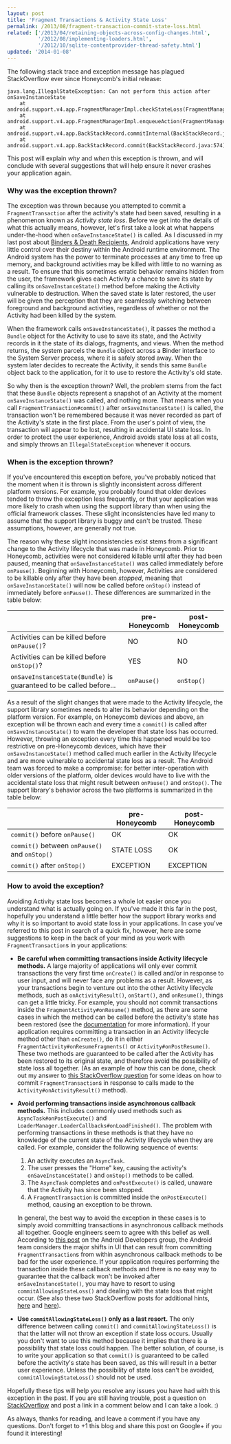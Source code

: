 ```yaml
---
layout: post
title: 'Fragment Transactions & Activity State Loss'
permalink: /2013/08/fragment-transaction-commit-state-loss.html
related: ['/2013/04/retaining-objects-across-config-changes.html',
          '/2012/08/implementing-loaders.html',
          '/2012/10/sqlite-contentprovider-thread-safety.html']
updated: '2014-01-08'
---
```

The following stack trace and exception message has plagued StackOverflow
ever since Honeycomb's initial release:

```
java.lang.IllegalStateException: Can not perform this action after onSaveInstanceState
    at android.support.v4.app.FragmentManagerImpl.checkStateLoss(FragmentManager.java:1341)
    at android.support.v4.app.FragmentManagerImpl.enqueueAction(FragmentManager.java:1352)
    at android.support.v4.app.BackStackRecord.commitInternal(BackStackRecord.java:595)
    at android.support.v4.app.BackStackRecord.commit(BackStackRecord.java:574)
```

This post will explain _why_ and _when_ this exception is thrown, and will
conclude with several suggestions that will help ensure it never crashes your
application again.

<!--more-->

### Why was the exception thrown?

The exception was thrown because you attempted to commit a `FragmentTransaction`
after the activity's state had been saved, resulting in a phenomenon known as _Activity
state loss_. Before we get into the details of what this actually means, however, let's
first take a look at what happens under-the-hood when `onSaveInstanceState()` is
called. As I discussed in my last post about
<a href="/2013/08/binders-death-recipients.html">Binders
& Death Recipients</a>, Android applications have very little control over their destiny
within the Android runtime environment. The Android system has the power to terminate processes
at any time to free up memory, and background activities may be killed with little to no warning
as a result. To ensure that this sometimes erratic behavior remains hidden from the user, the
framework gives each Activity a chance to save its state by calling its `onSaveInstanceState()`
method before making the Activity vulnerable to destruction. When the saved state is later
restored, the user will be given the perception that they are seamlessly switching between
foreground and background activities, regardless of whether or not the Activity had been
killed by the system.

When the framework calls `onSaveInstanceState()`, it passes the method a
`Bundle` object for the Activity to use to save its state, and the Activity
records in it the state of its dialogs, fragments, and views. When the method returns,
the system parcels the `Bundle` object across a Binder interface to the
System Server process, where it is safely stored away. When the system later decides
to recreate the Activity, it sends this same `Bundle` object back to the
application, for it to use to restore the Activity's old state.

So why then is the exception thrown? Well, the problem stems from the fact that
these `Bundle` objects represent a snapshot of an Activity at the moment
`onSaveInstanceState()` was called, and nothing more. That means when you call
`FragmentTransaction#commit()` after `onSaveInstanceState()` is
called, the transaction won't be remembered because it was never recorded as part of the
Activity's state in the first place. From the user's point of view, the transaction will
appear to be lost, resulting in accidental UI state loss. In order to protect the user
experience, Android avoids state loss at all costs, and simply throws an
`IllegalStateException` whenever it occurs.

### When is the exception thrown?

If you've encountered this exception before, you've probably noticed that the moment
when it is thrown is slightly inconsistent across different platform versions. For
example, you probably found that older devices tended to throw the exception less
frequently, or that your application was more likely to crash when using the support
library than when using the official framework classes. These slight inconsistencies
have led many to assume that the support library is buggy and can't be trusted.
These assumptions, however, are generally not true.

The reason why these slight inconsistencies exist stems from a significant change to
the Activity lifecycle that was made in Honeycomb. Prior to Honeycomb, activities
were not considered killable until after they had been paused, meaning that
`onSaveInstanceState()` was called immediately before `onPause()`.
Beginning with Honeycomb, however, Activities are considered to be killable only
after they have been _stopped_, meaning that `onSaveInstanceState()`
will now be called before `onStop()` instead of immediately before
`onPause()`. These differences are summarized in the table below:

|                                                                    | pre-Honeycomb | post-Honeycomb |
| ------------------------------------------------------------------ | ------------- | -------------- |
| Activities can be killed before `onPause()`?                       | NO            | NO             |
| Activities can be killed before `onStop()`?                        | YES           | NO             |
| `onSaveInstanceState(Bundle)` is guaranteed to be called before... | `onPause()`   | `onStop()`     |

As a result of the slight changes that were made to the Activity lifecycle, the support
library sometimes needs to alter its behavior depending on the platform version. For
example, on Honeycomb devices and above, an exception will be thrown each and every
time a `commit()` is called after `onSaveInstanceState()`
to warn the developer that state loss has occurred. However, throwing an exception
every time this happened would be too restrictive on pre-Honeycomb devices, which
have their `onSaveInstanceState()` method called much earlier in the
Activity lifecycle and are more vulnerable to accidental state loss as a result.
The Android team was forced to make a compromise: for better inter-operation with
older versions of the platform, older devices would have to live with the accidental
state loss that might result between `onPause()` and `onStop()`.
The support library's behavior across the two platforms is summarized in the table below:

|                                               | pre-Honeycomb | post-Honeycomb |
| --------------------------------------------- | ------------- | -------------- |
| `commit()` before `onPause()`                 | OK            | OK             |
| `commit()` between `onPause()` and `onStop()` | STATE LOSS    | OK             |
| `commit()` after `onStop()`                   | EXCEPTION     | EXCEPTION      |

### How to avoid the exception?

Avoiding Activity state loss becomes a whole lot easier once you understand what is actually
going on. If you've made it this far in the post, hopefully you understand a little better
how the support library works and why it is so important to avoid state loss in your applications.
In case you've referred to this post in search of a quick fix, however, here are some suggestions
to keep in the back of your mind as you work with `FragmentTransaction`s in your applications:

  + **Be careful when committing transactions inside Activity lifecycle methods.** 
    A large majority of applications will only ever commit transactions the very first
    time `onCreate()` is called and/or in response to user input, and will
    never face any problems as a result. However, as your transactions begin to venture
    out into the other Activity lifecycle methods, such as `onActivityResult()`,
    `onStart()`, and `onResume()`, things can get a little tricky.
    For example, you should not commit transactions inside the `FragmentActivity#onResume()`
    method, as there are some cases in which the method can be called before the
    activity's state has been restored (see the
    <a href="http://developer.android.com/reference/android/support/v4/app/FragmentActivity.html#onResume()">documentation</a>
    for more information). If your application requires committing a transaction in
    an Activity lifecycle method other than `onCreate()`, do it in either
    `FragmentActivity#onResumeFragments()` or `Activity#onPostResume()`.
    These two methods are guaranteed to be called after the Activity has been restored to its
    original state, and therefore avoid the possibility of state loss all together.
    (As an example of how this can be done, check out my answer to
    <a href="http://stackoverflow.com/q/16265733/844882">this StackOverflow question</a> for
    some ideas on how to commit `FragmentTransaction`s in response to calls
    made to the `Activity#onActivityResult()` method).

  + **Avoid performing transactions inside asynchronous callback methods.** This
    includes commonly used methods such as `AsyncTask#onPostExecute()` and
    `LoaderManager.LoaderCallbacks#onLoadFinished()`. The problem with
    performing transactions in these methods is that they have no knowledge of the
    current state of the Activity lifecycle when they are called. For example,
    consider the following sequence of events:
      1. An activity executes an `AsyncTask`.
      2. The user presses the "Home" key, causing the activity's `onSaveInstanceState()`
         and `onStop()` methods to be called.
      3. The `AsyncTask` completes and `onPostExecute()` is called, unaware that the
         Activity has since been stopped.
      4. A `FragmentTransaction` is committed inside the `onPostExecute()` method, causing
         an exception to be thrown.

    In general, the best way to avoid the exception in these cases is to simply avoid
    committing transactions in asynchronous callback methods all together. Google
    engineers seem to agree with this belief as well. According to
    <a href="https://groups.google.com/d/msg/android-developers/dXZZjhRjkMk/QybqCW5ukDwJ">this post</a>
    on the Android Developers group, the Android team considers the major shifts in UI
    that can result from committing `FragmentTransaction`s from within
    asynchronous callback methods to be bad for the user experience. If your application
    requires performing the transaction inside these callback methods and there is no
    easy way to guarantee that the callback won't be invoked after `onSaveInstanceState()`,
    you may have to resort to using `commitAllowingStateLoss()` and
    dealing with the state loss that might occur. (See also these two StackOverflow
    posts for additional hints, <a href="http://stackoverflow.com/q/8040280/844882">here</a>
    and <a href="http://stackoverflow.com/q/7992496/844882">here</a>).

  + **Use `commitAllowingStateLoss()` only as a last resort.** The only
    difference between calling `commit()` and `commitAllowingStateLoss()`
    is that the latter will not throw an exception if state loss occurs. Usually you don't
    want to use this method because it implies that there is a possibility that state loss
    could happen. The better solution, of course, is to write your application so that
    `commit()` is guaranteed to be called before the activity's state has been
    saved, as this will result in a better user experience. Unless the possibility of
    state loss can't be avoided, `commitAllowingStateLoss()` should not be used.

Hopefully these tips will help you resolve any issues you have had with this exception
in the past. If you are still having trouble, post a question on
<a href="http://stackoverflow.com">StackOverflow</a> and post a link in a comment below
and I can take a look. :)

As always, thanks for reading, and leave a comment if you have any questions.
Don't forget to +1 this blog and share this post on Google+ if you found it interesting!